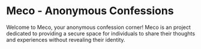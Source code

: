 # Meco - Anonymous Confessions

Welcome to Meco, your anonymous confession corner! Meco is an project dedicated to providing a secure space for individuals to share their thoughts and experiences without revealing their identity.
